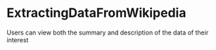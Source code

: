 # ExtractingDataFromWikipedia
Users can view both the summary and description of the data of their interest
